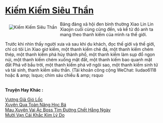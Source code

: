 <a href="https://truyentiki.com/kiem-kiem-sieu-than.33498/" title="Kiếm Kiếm Siêu Thần"><h1>Kiếm Kiếm Siêu Thần</h1></a><div style="display:table"><img align="right" style="float: left; padding: 10px;" src="https://truyentiki.com/a/img/str/src/33498.jpg" alt="Kiếm Kiếm Siêu Thần">Băng đảng xã hội đen bình thường Xiao Lin Lin Xiaojin cuối cùng cũng đến, và kể từ đó anh ta mang theo thanh kiếm của mình ra thế giới. <p></p> Trước khi nhìn thấy người xưa và sau khi du khách, đọc thế giới và thế giới, chỉ có tôi Lin Xiao giơ kiếm, một thanh kiếm chẻ đá, một thanh kiếm chém thép, một thanh kiếm phá hủy thành phố, một thanh kiếm làm sụp đổ ngọn núi, một thanh kiếm chém xuống mặt đất, một thanh kiếm bao quanh mặt đất Phá vỡ bầu trời, một thanh kiếm phá vỡ ngôi sao, một thanh kiếm sinh tử và tái sinh, thanh kiếm siêu thần. (Tài khoản công cộng WeChat: liudao6118 hoặc & amp; lsquo; chìm sáu chiều & amp; rsquo</div><p><br><b>Truyện Hay Khác :</b></p><a href="https://truyentiki.com/vuong-gia-gio-loc.33497/" alt="Vương Giả Gió Lốc">Vương Giả Gió Lốc</a><br/><a href="https://github.com/nownovels/top500/tree/master/truyenhay/33858/" alt="Xuyên Qua Toàn Năng Học Bá">Xuyên Qua Toàn Năng Học Bá</a><br/><a href="https://github.com/nownovels/top500/tree/master/truyenhay/33756/" alt="Mau Xuyên Vai Ác Boss Tìm Đường Chết Hằng Ngày">Mau Xuyên Vai Ác Boss Tìm Đường Chết Hằng Ngày</a><br/><a href="https://truyentiki.wordpress.com/2020/06/08/muoi-van-cai-khac-kim-ly-do/" alt="Mười Vạn Cái Khắc Kim Lý Do">Mười Vạn Cái Khắc Kim Lý Do</a><br/>